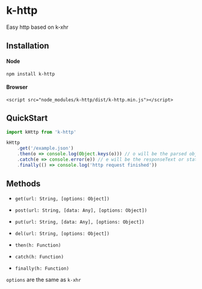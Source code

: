 # k-http
Easy http based on k-xhr

## Installation
#### Node
```
npm install k-http
```
#### Browser
```
<script src="node_modules/k-http/dist/k-http.min.js"></script>
```

## QuickStart
```javascript
import kHttp from 'k-http'

kHttp
    .get('/example.json')
    .then(o => console.log(Object.keys(o))) // o will be the parsed object
    .catch(e => console.error(e)) // e will be the responseText or status code
    .finally(() => console.log('http request finished'))
```

## Methods
- ```get(url: String, [options: Object])```

- ```post(url: String, [data: Any], [options: Object])```

- ```put(url: String, [data: Any], [options: Object])```

- ```del(url: String, [options: Object])```

- ```then(h: Function)```

- ```catch(h: Function)```

- ```finally(h: Function)```

```options``` are the same as ```k-xhr```
